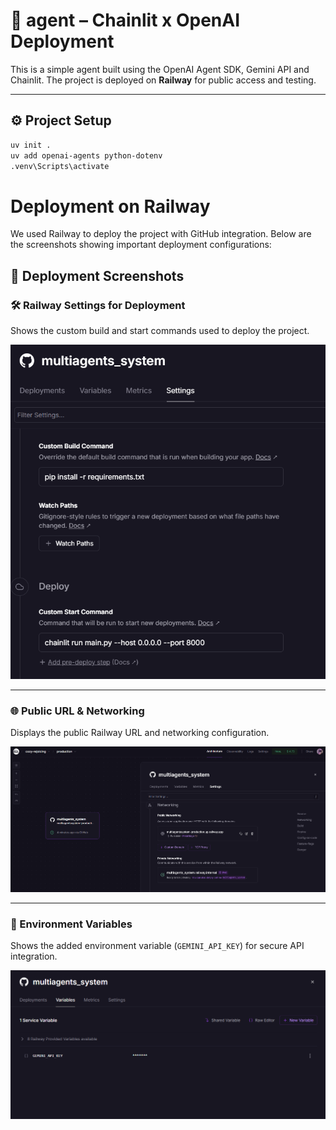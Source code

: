 # 🧠 agent – Chainlit x OpenAI Deployment

This is a simple agent built using the OpenAI Agent SDK, Gemini API and Chainlit. The project is deployed on **Railway** for public access and testing.

---

## ⚙️ Project Setup

```bash
uv init .
uv add openai-agents python-dotenv
.venv\Scripts\activate
```

# Deployment on Railway

We used Railway to deploy the project with GitHub integration.
Below are the screenshots showing important deployment configurations:


## 📸 Deployment Screenshots

### 🛠️ Railway Settings for Deployment
Shows the custom build and start commands used to deploy the project.

![Deployment Settings](./railway-deployement/2nd-page.PNG)

---

### 🌐 Public URL & Networking
Displays the public Railway URL and networking configuration.

![Public Networking](./railway-deployement/1st-page.PNG)

---

### 🔐 Environment Variables
Shows the added environment variable (`GEMINI_API_KEY`) for secure API integration.

![Environment Variables](./railway-deployement/3rd-page.PNG)
